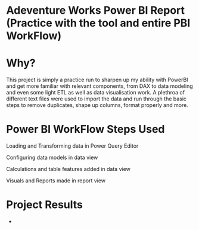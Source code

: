 # Adeventure Works Power BI Report (Practice with the tool and entire PBI WorkFlow)

# Why?

This project is simply a practice run to sharpen up my ability with PowerBI and get more familiar with relevant components, from DAX to data modeling and even some light ETL as well as data visualisation work. A plethroa of different text files were used to import the data and run through the basic steps to remove duplicates, shape up columns, format properly and more.

# Power BI WorkFlow Steps Used

Loading and Transforming data in Power Query Editor

Configuring data models in data view

Calculations and table features added in data view

Visuals and Reports made in report view

# Project Results
 * 
